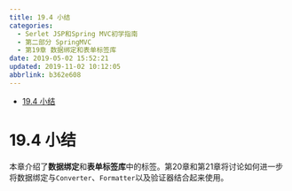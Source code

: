```yaml
---
title: 19.4 小结
categories: 
  - Serlet JSP和Spring MVC初学指南
  - 第二部分 SpringMVC
  - 第19章 数据绑定和表单标签库
date: 2019-05-02 15:52:21
updated: 2019-11-02 10:12:05
abbrlink: b362e608
---
```

<div id='my_toc'>

- [19.4 小结](/JavaReadingNotes/b362e608/#19-4-小结)

</div>
<!--more-->
<script>if (navigator.platform.toLowerCase() == 'win32'){document.getElementById('my_toc').style.display = 'none';}</script>

<!--end-->
# 19.4 小结 #
本章介绍了**数据绑定**和**表单标签库**中的标签。第20章和第21章将讨论如何进一步将数据绑定与`Converter`、`Formatter`以及验证器结合起来使用。

